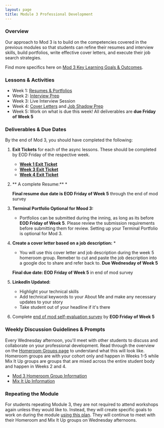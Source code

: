 ```yaml
---
layout: page
title: Module 3 Professional Development
---
```


### Overview
Our approach to Mod 3 is to build on the competencies covered in the previous modules so that students can refine their resumes and interview skills, build portfolios, write effective cover letters, and execute their job search strategies.

Find more specifics here on [Mod 3 Key Learning Goals & Outcomes](/module_three/mod3_learning_goals).

### Lessons & Activities
* Week 1: [Resumes & Portfolios](/module_three/mod3_week1)
* Week 2: [Interview Prep](/module_three/mod3_week5)
* Week 3: Live Interview Session
* Week 4: [Cover Letters](https://careerdev.turing.edu/module_three/week_3_coverletter)
           and [Job Shadow Prep](/module_three/job_shadow_overview) 
* Week 5: Work on what is due this week! All deliverables are **due Friday of Week 5**

### Deliverables & Due Dates
By the end of Mod 3, you should have completed the following:

1. **Exit Tickets** for each of the async lessons. These should be completed by EOD Friday of the respective week.
   * **[Week 1 Exit Ticket](https://forms.gle/eZF3XUagA4SS7p7m6)**
   * **[Week 3 Exit Ticket](https://forms.gle/1WHVG6iiHX6bkfS97)**
   * **[Week 4 Exit Ticket](https://forms.gle/uaftT1VbePHcisGn8)**
2. ** A complete Resume:**
   * 

   **Final resume due date is EOD Friday of Week 5** through the end of mod survey
   
 3. **Terminal Portfolio Optional for Mood 3:**  
    * Portfolios can be submitted during the inning, as long as its before **EOD Friday of Week 5**. Please review the submission requirements before              submitting them for review. Setting up your Terminal Portfolio is optional for Mod 3. 
  
4. **Create a cover letter based on a job description:** 
   *
   * You will use this cover letter and job description during the week 5 homeroom group. Remeber to cut and paste the job description into a                 google doc to share and refer back to. **Due Wednesday of Week 5** 
   
   **Final due date: EOD Friday of Week 5** in end of mod survey 
   
5. **LinkedIn Updated:**
    * Highlight your technical skills
    * Add technical keywords to your About Me and make any necessary updates to your story
    * Take student out of your headline if it's there
   
6. Complete [end of mod self-evaluation survey](https://airtable.com/shrBZWvdZfHSeey57) 
   by **EOD Friday of Week 5**

### Weekly Discussion Guidelines & Prompts
Every Wednesday afternoon, you'll meet with other students to discuss and collaborate on your professional development. Read through the overview on the [Homeroom Groups page](/student_discussion_groups/index) to understand what this will look like. Homeroom groups are with your cohort only and happen in Weeks 1-5 while Mix It Up groups are groups that are mixed across the entire student body and happen in Weeks 2 and 4.

* [Mod 3 Homeroom Group Information](/student_discussion_groups/mod3_homeroom_discussion_prompts)
* [Mix It Up Information](/mixed_groups)

### Repeating the Module
For students repeating Module 3, they are not required to attend workshops again unless they would like to. Instead, they will create specific goals to work on during the module [using this plan](/module_three/m3_repeat_plan). They will continue to meet with their Homeroom and Mix It Up groups on Wednesday afternoons. 
